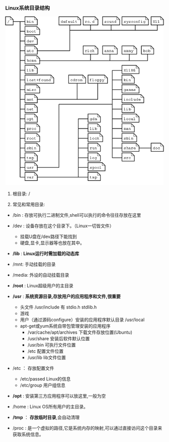 ### Linux系统目录结构

![Linux系统路径结构图](../resource/file_structure.png)

1. 根目录: /

2. 常见和常用目录:

- /bin : 存放可执行二进制文件,shell可以执行的命令往往存放在这里

- /dev : 设备存放在这个目录下。（Linux一切皆文件） 
    - 挂载U盘在/dev路径下能找到
    - 硬盘,显卡,显示器等也放在其中。

- **/lib** : **Linux运行时需加载的动态库**

- /mnt: 手动挂载的目录

- /media: 外设的自动挂载目录

- **/root** : Linux超级用户的主目录

- **/usr** : **系统资源目录,存放用户的应用程序和文件,很重要**
    - 头文件 /usr/include 有 stdio.h stdlib.h
    - 游戏
    - 用户（通过源码configure）安装的应用程序默认目录 /usr/local
    - apt-get或yum系统自带包管理安装的应用程序
        - /var/cache/apt/archives   下载文件存放位置(Ubuntu)
        - /usr/share    安装后软件默认位置
        - /usr/bin  可执行文件位置
        - /etc  配置文件位置
        - /usr/lib  lib文件位置

- /etc ： 存放配置文件
    - /etc/passed   Linux的信息
    - /etc/group    用户组信息

- **/opt** : 安装第三方应用程序可以放这里,一般为空

- /home : Linux OS所有用户的主目录。

- **/tmp** ： **存放临时目录**,会自动清理

- /proc  : 是一个虚拟的路径,它是系统内存的映射,可以通过直接访问这个目录来获取系统信息。
